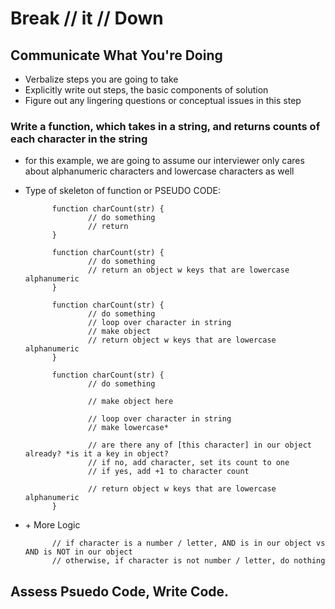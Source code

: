 # Break // it // Down

## Communicate What You're Doing

- Verbalize steps you are going to take
- Explicitly write out steps, the basic components of solution
- Figure out any lingering questions or conceptual issues in this step

### Write a function, which takes in a string, and returns counts of each character in the string

- for this example, we are going to assume our interviewer only cares about alphanumeric characters and lowercase characters as well

- Type of skeleton of function or PSEUDO CODE:

            function charCount(str) {
                    // do something
                    // return
            }

            function charCount(str) {
                    // do something
                    // return an object w keys that are lowercase alphanumeric
            }

            function charCount(str) {
                    // do something
                    // loop over character in string
                    // make object
                    // return object w keys that are lowercase alphanumeric
            }

            function charCount(str) {
                    // do something

                    // make object here

                    // loop over character in string
                    // make lowercase*

                    // are there any of [this character] in our object already? *is it a key in object?
                    // if no, add character, set its count to one
                    // if yes, add +1 to character count

                    // return object w keys that are lowercase alphanumeric
            }

- \+ More Logic

            // if character is a number / letter, AND is in our object vs AND is NOT in our object
            // otherwise, if character is not number / letter, do nothing

## Assess Psuedo Code, Write Code.
